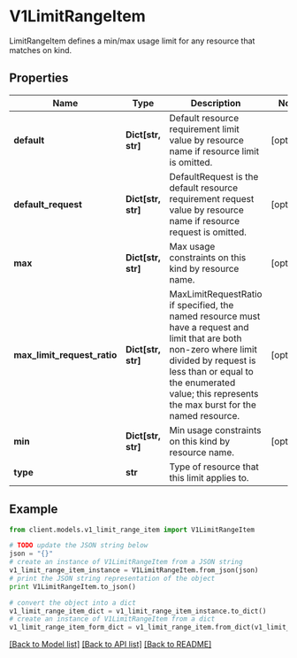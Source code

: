 # V1LimitRangeItem

LimitRangeItem defines a min/max usage limit for any resource that matches on kind.

## Properties
Name | Type | Description | Notes
------------ | ------------- | ------------- | -------------
**default** | **Dict[str, str]** | Default resource requirement limit value by resource name if resource limit is omitted. | [optional] 
**default_request** | **Dict[str, str]** | DefaultRequest is the default resource requirement request value by resource name if resource request is omitted. | [optional] 
**max** | **Dict[str, str]** | Max usage constraints on this kind by resource name. | [optional] 
**max_limit_request_ratio** | **Dict[str, str]** | MaxLimitRequestRatio if specified, the named resource must have a request and limit that are both non-zero where limit divided by request is less than or equal to the enumerated value; this represents the max burst for the named resource. | [optional] 
**min** | **Dict[str, str]** | Min usage constraints on this kind by resource name. | [optional] 
**type** | **str** | Type of resource that this limit applies to. | 

## Example

```python
from client.models.v1_limit_range_item import V1LimitRangeItem

# TODO update the JSON string below
json = "{}"
# create an instance of V1LimitRangeItem from a JSON string
v1_limit_range_item_instance = V1LimitRangeItem.from_json(json)
# print the JSON string representation of the object
print V1LimitRangeItem.to_json()

# convert the object into a dict
v1_limit_range_item_dict = v1_limit_range_item_instance.to_dict()
# create an instance of V1LimitRangeItem from a dict
v1_limit_range_item_form_dict = v1_limit_range_item.from_dict(v1_limit_range_item_dict)
```
[[Back to Model list]](../README.md#documentation-for-models) [[Back to API list]](../README.md#documentation-for-api-endpoints) [[Back to README]](../README.md)


